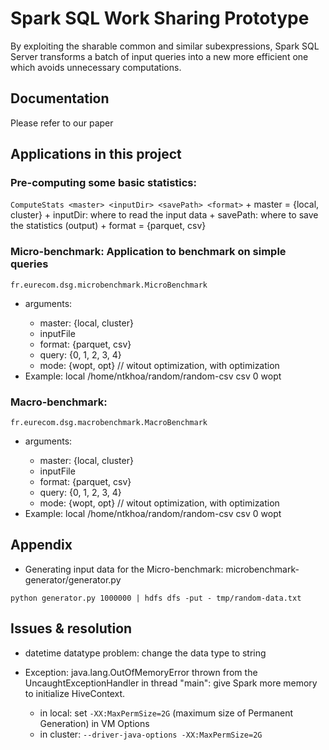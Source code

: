 # Spark SQL Work Sharing Prototype

By exploiting the sharable common and similar subexpressions, Spark SQL Server transforms a batch of input queries into a new more efficient one which avoids unnecessary computations.

## Documentation
Please refer to our paper

## Applications in this project
### Pre-computing some basic statistics:
`ComputeStats <master> <inputDir> <savePath> <format>`
    + master = {local, cluster}
    + inputDir: where to read the input data
    + savePath: where to save the statistics (output)
    + format = {parquet, csv}

### Micro-benchmark: Application to benchmark on simple queries

`fr.eurecom.dsg.microbenchmark.MicroBenchmark`

- arguments: <master> <inputFile> <format> <query> <mode>
    + master: {local, cluster}
    + inputFile
    + format: {parquet, csv}
    + query: {0, 1, 2, 3, 4}
    + mode: {wopt, opt} // witout optimization, with optimization
- Example: local /home/ntkhoa/random/random-csv csv 0 wopt

### Macro-benchmark:
`fr.eurecom.dsg.macrobenchmark.MacroBenchmark`

- arguments: <master> <inputFile> <format> <query> <mode>
    + master: {local, cluster}
    + inputFile
    + format: {parquet, csv}
    + query: {0, 1, 2, 3, 4}
    + mode: {wopt, opt} // witout optimization, with optimization
- Example: local /home/ntkhoa/random/random-csv csv 0 wopt

## Appendix
- Generating input data for the Micro-benchmark: microbenchmark-generator/generator.py

``python generator.py 1000000 | hdfs dfs -put - tmp/random-data.txt``

## Issues & resolution
- datetime datatype problem: change the data type to string

- Exception: java.lang.OutOfMemoryError thrown from the UncaughtExceptionHandler in thread "main": give Spark more memory to initialize HiveContext.
    + in local: set `-XX:MaxPermSize=2G` (maximum size of Permanent Generation) in VM Options
    + in cluster: `--driver-java-options -XX:MaxPermSize=2G`